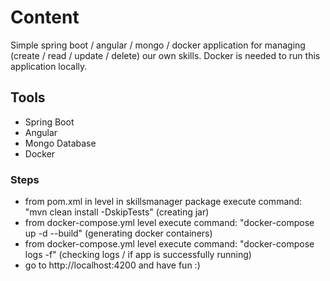 # Content
Simple spring boot / angular / mongo / docker application for managing (create / read / update / delete) our own skills.
Docker is needed to run this application locally.

## Tools
- Spring Boot
- Angular
- Mongo Database
- Docker

### Steps
- from pom.xml in level in skillsmanager package execute command: "mvn clean install -DskipTests" (creating jar)
- from docker-compose.yml level execute command: "docker-compose up -d --build" (generating docker containers)
- from docker-compose.yml level execute command: "docker-compose logs -f" (checking logs / if app is successfully running)
- go to http://localhost:4200 and have fun :)

